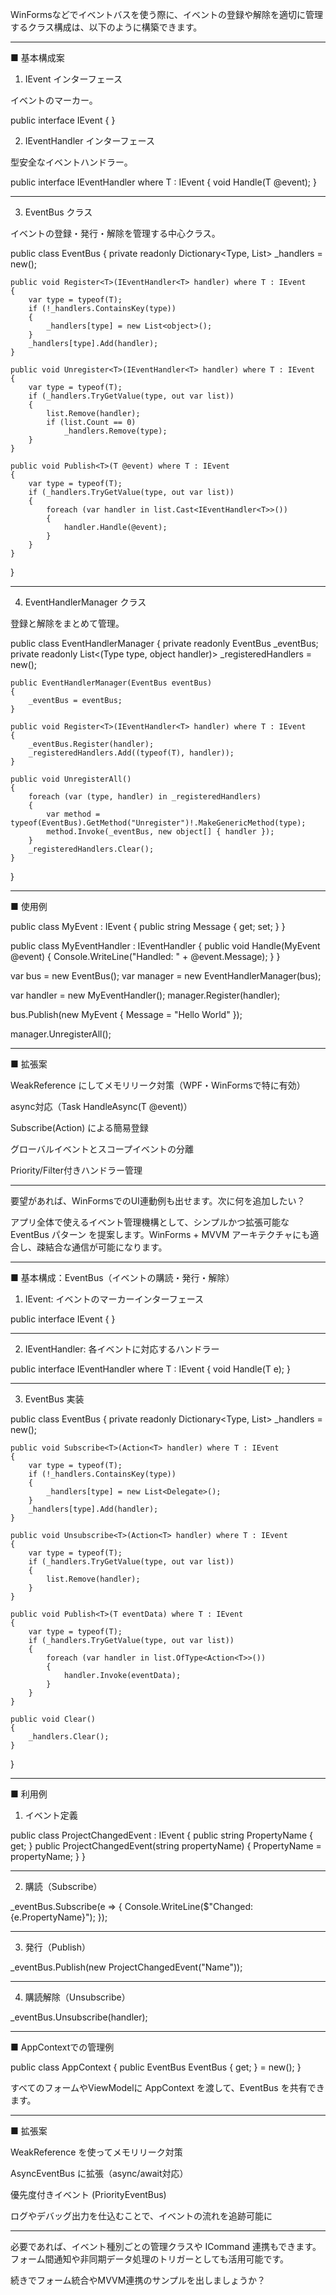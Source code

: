 WinFormsなどでイベントバスを使う際に、イベントの登録や解除を適切に管理するクラス構成は、以下のように構築できます。


---

■ 基本構成案

1. IEvent インターフェース

イベントのマーカー。

public interface IEvent { }

2. IEventHandler<T> インターフェース

型安全なイベントハンドラー。

public interface IEventHandler<in T> where T : IEvent
{
    void Handle(T @event);
}


---

3. EventBus クラス

イベントの登録・発行・解除を管理する中心クラス。

public class EventBus
{
    private readonly Dictionary<Type, List<object>> _handlers = new();

    public void Register<T>(IEventHandler<T> handler) where T : IEvent
    {
        var type = typeof(T);
        if (!_handlers.ContainsKey(type))
        {
            _handlers[type] = new List<object>();
        }
        _handlers[type].Add(handler);
    }

    public void Unregister<T>(IEventHandler<T> handler) where T : IEvent
    {
        var type = typeof(T);
        if (_handlers.TryGetValue(type, out var list))
        {
            list.Remove(handler);
            if (list.Count == 0)
                _handlers.Remove(type);
        }
    }

    public void Publish<T>(T @event) where T : IEvent
    {
        var type = typeof(T);
        if (_handlers.TryGetValue(type, out var list))
        {
            foreach (var handler in list.Cast<IEventHandler<T>>())
            {
                handler.Handle(@event);
            }
        }
    }
}


---

4. EventHandlerManager クラス

登録と解除をまとめて管理。

public class EventHandlerManager
{
    private readonly EventBus _eventBus;
    private readonly List<(Type type, object handler)> _registeredHandlers = new();

    public EventHandlerManager(EventBus eventBus)
    {
        _eventBus = eventBus;
    }

    public void Register<T>(IEventHandler<T> handler) where T : IEvent
    {
        _eventBus.Register(handler);
        _registeredHandlers.Add((typeof(T), handler));
    }

    public void UnregisterAll()
    {
        foreach (var (type, handler) in _registeredHandlers)
        {
            var method = typeof(EventBus).GetMethod("Unregister")!.MakeGenericMethod(type);
            method.Invoke(_eventBus, new object[] { handler });
        }
        _registeredHandlers.Clear();
    }
}


---

■ 使用例

public class MyEvent : IEvent
{
    public string Message { get; set; }
}

public class MyEventHandler : IEventHandler<MyEvent>
{
    public void Handle(MyEvent @event)
    {
        Console.WriteLine("Handled: " + @event.Message);
    }
}

var bus = new EventBus();
var manager = new EventHandlerManager(bus);

var handler = new MyEventHandler();
manager.Register(handler);

bus.Publish(new MyEvent { Message = "Hello World" });

manager.UnregisterAll();


---

■ 拡張案

WeakReference にしてメモリリーク対策（WPF・WinFormsで特に有効）

async対応（Task HandleAsync(T @event)）

Subscribe<T>(Action<T>) による簡易登録

グローバルイベントとスコープイベントの分離

Priority/Filter付きハンドラー管理



---

要望があれば、WinFormsでのUI連動例も出せます。次に何を追加したい？

アプリ全体で使えるイベント管理機構として、シンプルかつ拡張可能な EventBus パターン を提案します。WinForms + MVVM アーキテクチャにも適合し、疎結合な通信が可能になります。


---

■ 基本構成：EventBus（イベントの購読・発行・解除）

1. IEvent: イベントのマーカーインターフェース

public interface IEvent { }


---

2. IEventHandler<T>: 各イベントに対応するハンドラー

public interface IEventHandler<T> where T : IEvent
{
    void Handle(T e);
}


---

3. EventBus 実装

public class EventBus
{
    private readonly Dictionary<Type, List<Delegate>> _handlers = new();

    public void Subscribe<T>(Action<T> handler) where T : IEvent
    {
        var type = typeof(T);
        if (!_handlers.ContainsKey(type))
        {
            _handlers[type] = new List<Delegate>();
        }
        _handlers[type].Add(handler);
    }

    public void Unsubscribe<T>(Action<T> handler) where T : IEvent
    {
        var type = typeof(T);
        if (_handlers.TryGetValue(type, out var list))
        {
            list.Remove(handler);
        }
    }

    public void Publish<T>(T eventData) where T : IEvent
    {
        var type = typeof(T);
        if (_handlers.TryGetValue(type, out var list))
        {
            foreach (var handler in list.OfType<Action<T>>())
            {
                handler.Invoke(eventData);
            }
        }
    }

    public void Clear()
    {
        _handlers.Clear();
    }
}


---

■ 利用例

1. イベント定義

public class ProjectChangedEvent : IEvent
{
    public string PropertyName { get; }
    public ProjectChangedEvent(string propertyName)
    {
        PropertyName = propertyName;
    }
}


---

2. 購読（Subscribe）

_eventBus.Subscribe<ProjectChangedEvent>(e =>
{
    Console.WriteLine($"Changed: {e.PropertyName}");
});


---

3. 発行（Publish）

_eventBus.Publish(new ProjectChangedEvent("Name"));


---

4. 購読解除（Unsubscribe）

_eventBus.Unsubscribe<ProjectChangedEvent>(handler);


---

■ AppContextでの管理例

public class AppContext
{
    public EventBus EventBus { get; } = new();
}

すべてのフォームやViewModelに AppContext を渡して、EventBus を共有できます。


---

■ 拡張案

WeakReference を使ってメモリリーク対策

AsyncEventBus に拡張（async/await対応）

優先度付きイベント (PriorityEventBus)

ログやデバッグ出力を仕込むことで、イベントの流れを追跡可能に



---

必要であれば、イベント種別ごとの管理クラスや ICommand 連携もできます。
フォーム間通知や非同期データ処理のトリガーとしても活用可能です。

続きでフォーム統合やMVVM連携のサンプルを出しましょうか？

